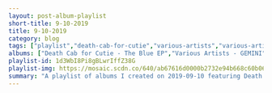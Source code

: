 ```yaml
---
layout: post-album-playlist
short-title: 9-10-2019
title: 9-10-2019
category: blog
tags: ["playlist","death-cab-for-cutie","various-artists","various-artists","silversun-pickups","korn","various-artists","cursive"]
albums: ["Death Cab for Cutie - The Blue EP","Various Artists - GEMINI","Various Artists - The Big Day","Silversun Pickups - Widow's Weeds","Korn - The Nothing","Various Artists - Social Cues","Cursive - Vitriola"]
playlist-id: 1d3WbI8Pi8gBLwrIffZ38G
playlist-img: https://mosaic.scdn.co/640/ab67616d0000b2732e94b668c60b06deb1c3a05cab67616d0000b2733003dbec79483513cf15f025ab67616d0000b273708c7bc56c864e041ac9a044ab67616d0000b273a2a8b029b103df0e90724ad5
summary: "A playlist of albums I created on 2019-09-10 featuring Death Cab for Cutie, Various Artists, Various Artists, Silversun Pickups, Korn, Various Artists, and Cursive."
---
```

